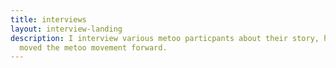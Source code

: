```yaml
---
title: interviews
layout: interview-landing
description: I interview various metoo particpants about their story, how their tweets
  moved the metoo movement forward.
---
```


